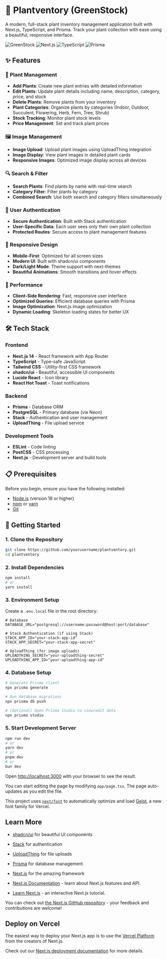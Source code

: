 # 🌱 Plantventory (GreenStock)

A modern, full-stack plant inventory management application built with Next.js, TypeScript, and Prisma. Track your plant collection with ease using a beautiful, responsive interface.

![GreenStock](https://img.shields.io/badge/Plantventory-GreenStock-brightgreen)
![Next.js](https://img.shields.io/badge/Next.js-14.2.30-black)
![TypeScript](https://img.shields.io/badge/TypeScript-5.0-blue)
![Prisma](https://img.shields.io/badge/Prisma-6.11.1-purple)

## ✨ Features

### 🌿 Plant Management
- **Add Plants**: Create new plant entries with detailed information
- **Edit Plants**: Update plant details including name, description, category, price, and stock
- **Delete Plants**: Remove plants from your inventory
- **Plant Categories**: Organize plants by categories (Indoor, Outdoor, Succulent, Flowering, Herb, Fern, Tree, Shrub)
- **Stock Tracking**: Monitor plant stock levels
- **Price Management**: Set and track plant prices

### 🖼️ Image Management
- **Image Upload**: Upload plant images using UploadThing integration
- **Image Display**: View plant images in detailed plant cards
- **Responsive Images**: Optimized image display across all devices

### 🔍 Search & Filter
- **Search Plants**: Find plants by name with real-time search
- **Category Filter**: Filter plants by category
- **Combined Search**: Use both search and category filters simultaneously

### 👤 User Authentication
- **Secure Authentication**: Built with Stack authentication
- **User-Specific Data**: Each user sees only their own plant collection
- **Protected Routes**: Secure access to plant management features

### 📱 Responsive Design
- **Mobile-First**: Optimized for all screen sizes
- **Modern UI**: Built with shadcn/ui components
- **Dark/Light Mode**: Theme support with next-themes
- **Beautiful Animations**: Smooth transitions and hover effects

### 🚀 Performance
- **Client-Side Rendering**: Fast, responsive user interface
- **Optimized Queries**: Efficient database queries with Prisma
- **Image Optimization**: Next.js image optimization
- **Dynamic Loading**: Skeleton loading states for better UX

## 🛠️ Tech Stack

### Frontend
- **Next.js 14** - React framework with App Router
- **TypeScript** - Type-safe JavaScript
- **Tailwind CSS** - Utility-first CSS framework
- **shadcn/ui** - Beautiful, accessible UI components
- **Lucide React** - Icon library
- **React Hot Toast** - Toast notifications

### Backend
- **Prisma** - Database ORM
- **PostgreSQL** - Primary database (via Neon)
- **Stack** - Authentication and user management
- **UploadThing** - File upload service

### Development Tools
- **ESLint** - Code linting
- **PostCSS** - CSS processing
- **Next.js** - Development server and build tools

## 📋 Prerequisites

Before you begin, ensure you have the following installed:
- [Node.js](https://nodejs.org/) (version 18 or higher)
- [npm](https://www.npmjs.com/) or [yarn](https://yarnpkg.com/)
- [Git](https://git-scm.com/)

## 🚀 Getting Started

### 1. Clone the Repository

```bash
git clone https://github.com/yourusername/plantventory.git
cd plantventory
```

### 2. Install Dependencies

```bash
npm install
# or
yarn install
```

### 3. Environment Setup

Create a `.env.local` file in the root directory:

```env
# Database
DATABASE_URL="postgresql://username:password@host:port/database"

# Stack Authentication (if using Stack)
STACK_APP_ID="your-stack-app-id"
STACK_APP_SECRET="your-stack-app-secret"

# UploadThing (for image uploads)
UPLOADTHING_SECRET="your-uploadthing-secret"
UPLOADTHING_APP_ID="your-uploadthing-app-id"
```

### 4. Database Setup

```bash
# Generate Prisma client
npx prisma generate

# Run database migrations
npx prisma db push

# (Optional) Open Prisma Studio to view/edit data
npx prisma studio
```

### 5. Start Development Server

```bash
npm run dev
# or
yarn dev
# or
pnpm dev
# or
bun dev
```

Open [http://localhost:3000](http://localhost:3000) with your browser to see the result.

You can start editing the page by modifying `app/page.tsx`. The page auto-updates as you edit the file.

This project uses [`next/font`](https://nextjs.org/docs/app/building-your-application/optimizing/fonts) to automatically optimize and load [Geist](https://vercel.com/font), a new font family for Vercel.

## Learn More

- [shadcn/ui](https://ui.shadcn.com/) for beautiful UI components
- [Stack](https://stack-auth.com/) for authentication
- [UploadThing](https://uploadthing.com/) for file uploads
- [Prisma](https://www.prisma.io/) for database management
- [Next.js](https://nextjs.org/) for the amazing framework

- [Next.js Documentation](https://nextjs.org/docs) - learn about Next.js features and API.
- [Learn Next.js](https://nextjs.org/learn) - an interactive Next.js tutorial.

You can check out [the Next.js GitHub repository](https://github.com/vercel/next.js) - your feedback and contributions are welcome!

## Deploy on Vercel

The easiest way to deploy your Next.js app is to use the [Vercel Platform](https://vercel.com/new?utm_medium=default-template&filter=next.js&utm_source=create-next-app&utm_campaign=create-next-app-readme) from the creators of Next.js.

Check out our [Next.js deployment documentation](https://nextjs.org/docs/app/building-your-application/deploying) for more details.
